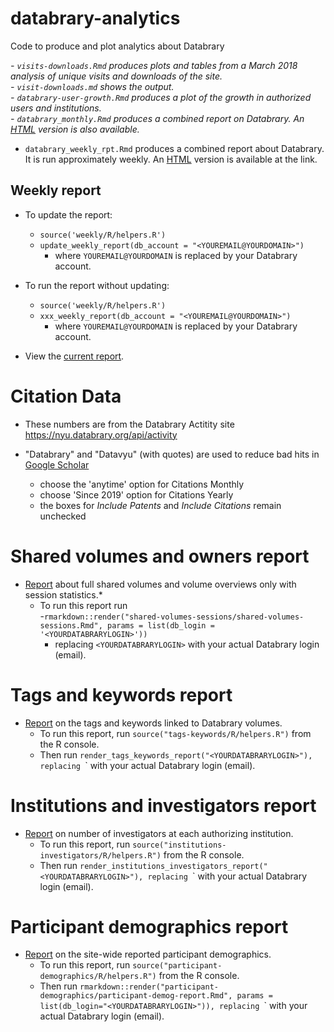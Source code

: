 # databrary-analytics
Code to produce and plot analytics about Databrary

*- `visits-downloads.Rmd` produces plots and tables from a March 2018 analysis of unique visits and downloads of the site.*   
    *- `visit-downloads.md` shows the output.*   
*- `databrary-user-growth.Rmd` produces a plot of the growth in authorized users and institutions.*   
*- `databrary_monthly.Rmd` produces a combined report on Databrary. An [HTML](https://gilmore-lab.github.io/databrary-analytics/databrary_monthly.html) version is also available.*   
- `databrary_weekly_rpt.Rmd` produces a combined report about Databrary. It is run approximately weekly. An [HTML](https://https://gilmore-lab.github.io/databrary-analytics/weekly/databrary_weekly_report.html) version is available at the link.  

## Weekly report

- To update the report:  
    - `source('weekly/R/helpers.R')`  
    - `update_weekly_report(db_account = "<YOUREMAIL@YOURDOMAIN>")`  
        - where `YOUREMAIL@YOURDOMAIN` is replaced by your Databrary account. 

- To run the report without updating:
    - `source('weekly/R/helpers.R')`  
    - `xxx_weekly_report(db_account = "<YOUREMAIL@YOURDOMAIN>")`  
        - where `YOUREMAIL@YOURDOMAIN` is replaced by your Databrary account. 

- View the [current report](https://gilmore-lab.github.io/databrary-analytics/weekly/databrary_weekly_report.html).  

# Citation Data

- These numbers are from the Databrary Actitity site https://nyu.databrary.org/api/activity  

- "Databrary" and "Datavyu" (with quotes) are used to reduce bad hits in [Google Scholar](https://scholar.google.com)      
    - choose the 'anytime' option for Citations Monthly  
    - choose 'Since 2019' option for Citations Yearly  
    - the boxes for *Include Patents* and *Include Citations* remain unchecked  

# Shared volumes and owners report

- [Report](https://gilmore-lab.github.io/databrary-analytics/shared-volumes-sessions/shared-volumes-sessions.html) about full shared volumes and volume overviews only with session statistics.* 
    - To run this report run  
        -`rmarkdown::render("shared-volumes-sessions/shared-volumes-sessions.Rmd", params = list(db_login = '<YOURDATABRARYLOGIN>'))`
        - replacing `<YOURDATABRARYLOGIN>` with your actual Databrary login (email).
        
# Tags and keywords report

- [Report](https://gilmore-lab.github.io/databrary-analytics/tags-keywords/tags-keywords-report.html) on the tags and keywords linked to Databrary volumes.
    - To run this report, run `source("tags-keywords/R/helpers.R")` from the R console.
    - Then run `render_tags_keywords_report("<YOURDATABRARYLOGIN>"), replacing `<YOURDATABRARYLOGIN>` with your actual Databrary login (email).

# Institutions and investigators report

- [Report](https://gilmore-lab.github.io/databrary-analytics/institutions-investigators/institutions-investigators.html) on number of investigators at each authorizing institution.
    - To run this report, run `source("institutions-investigators/R/helpers.R")` from the R console.
    - Then run `render_institutions_investigators_report("<YOURDATABRARYLOGIN>"), replacing `<YOURDATABRARYLOGIN>` with your actual Databrary login (email).

# Participant demographics report

- [Report](https://gilmore-lab.github.io/databrary-analytics/participant-demographics/participant-demog-report.html) on the site-wide reported participant demographics.
    - To run this report, run `source("participant-demographics/R/helpers.R")` from the R console.
    - Then run `rmarkdown::render("participant-demographics/participant-demog-report.Rmd", params = list(db_login="<YOURDATABRARYLOGIN>")), replacing `<YOURDATABRARYLOGIN>` with your actual Databrary login (email).